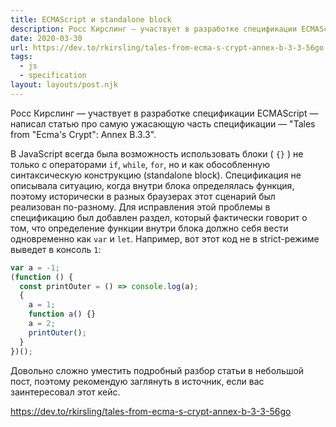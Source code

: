 ```yaml
---
title: ECMAScript и standalone block
description: Росс Кирслинг — участвует в разработке спецификации ECMAScript — написал статью про самую ужасающую часть спецификации
date: 2020-03-30
url: https://dev.to/rkirsling/tales-from-ecma-s-crypt-annex-b-3-3-56go 
tags:
  - js
  - specification
layout: layouts/post.njk
---
```

Росс Кирслинг — участвует в разработке спецификации ECMAScript — написал статью про самую ужасающую часть спецификации — "Tales from "Ecma's Crypt": Annex B.3.3".

В JavaScript всегда была возможность использовать блоки ( `{}` ) не только с операторами `if`, `while`, `for`, но и как обособленную синтаксическую конструкцию (standalone block). Спецификация не описывала ситуацию, когда внутри блока определялась функция, поэтому исторически в разных браузерах этот сценарий был реализован по-разному. Для исправления этой проблемы в спецификацию был добавлен раздел, который фактически говорит о том, что определение функции внутри блока должно себя вести одновременно как `var` и `let`. Например, вот этот код не в strict-режиме выведет в консоль `1`:

```js
var a = -1;
(function () {
  const printOuter = () => console.log(a);
  {
    a = 1;
    function a() {}
    a = 2;
    printOuter();
  }
})();
```

Довольно сложно уместить подробный разбор статьи в небольшой пост, поэтому рекомендую заглянуть в источник, если вас заинтересовал этот кейс.

https://dev.to/rkirsling/tales-from-ecma-s-crypt-annex-b-3-3-56go 
